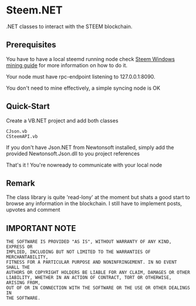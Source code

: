 # Steem.NET

.NET classes to interact with the STEEM blockchain.

## Prerequisites

You have to have a local steemd running node
check [Steem Windows mining guide](https://steemit.com/steem/@bitcube/steem-mining-in-microsoft-windows-a-miner-s-guide-part-2) for more information on how to do it.

Your node must have rpc-endpoint listening to 127.0.0.1:8090.

You don't need to mine effectively, a simple syncing node is OK

## Quick-Start
Create a VB.NET project and add both classes
```
CJson.vb
CSteemAPI.vb
```

If you don't have Json.NET from Newtonsoft installed, simply add the provided Newtonsoft.Json.dll to you project references

That's it ! You're nowready to communicate with your local  node 

## Remark

The class library is quite 'read-lony' at the moment but shats a good start to browse any information in the blockchain.
I still have to implement posts, upvotes and comment

## IMPORTANT NOTE

    THE SOFTWARE IS PROVIDED "AS IS", WITHOUT WARRANTY OF ANY KIND, EXPRESS OR
    IMPLIED, INCLUDING BUT NOT LIMITED TO THE WARRANTIES OF MERCHANTABILITY,
    FITNESS FOR A PARTICULAR PURPOSE AND NONINFRINGEMENT. IN NO EVENT SHALL THE
    AUTHORS OR COPYRIGHT HOLDERS BE LIABLE FOR ANY CLAIM, DAMAGES OR OTHER
    LIABILITY, WHETHER IN AN ACTION OF CONTRACT, TORT OR OTHERWISE, ARISING FROM,
    OUT OF OR IN CONNECTION WITH THE SOFTWARE OR THE USE OR OTHER DEALINGS IN
    THE SOFTWARE.
